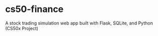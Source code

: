 # cs50-finance
A stock trading simulation web app built with Flask, SQLite, and Python (CS50x Project)
